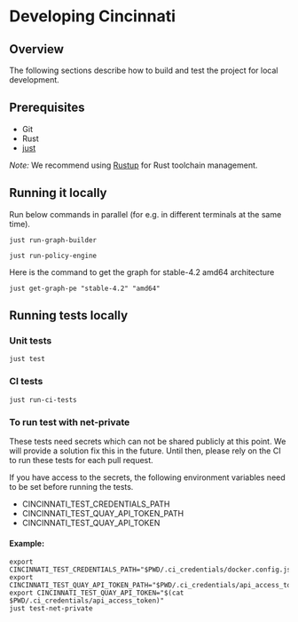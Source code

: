 # Developing Cincinnati

## Overview

The following sections describe how to build and test the project for local development. 


## Prerequisites

* Git
* Rust
* [just](https://github.com/casey/just)

*Note:* We recommend using [Rustup](https://github.com/rust-lang/rustup/blob/master/README.md) for Rust toolchain management. 

## Running it locally

Run below commands in parallel (for e.g. in different terminals at the same time).

```shell
just run-graph-builder
```

```shell
just run-policy-engine
```

Here is the command to get the graph for stable-4.2 amd64 architecture

```shell
just get-graph-pe "stable-4.2" "amd64"
```

## Running tests locally

### Unit tests

```shell
just test
```

### CI tests


```shell
just run-ci-tests
```

### To run test with net-private

These tests need secrets which can not be shared publicly at this point.
We will provide a solution fix this in the future.
Until then, please rely on the CI to run these tests for each pull request.

If you have access to the secrets, the following environment variables need to be set before running the tests.

* CINCINNATI_TEST_CREDENTIALS_PATH
* CINCINNATI_TEST_QUAY_API_TOKEN_PATH
* CINCINNATI_TEST_QUAY_API_TOKEN

#### Example:

```shell
export CINCINNATI_TEST_CREDENTIALS_PATH="$PWD/.ci_credentials/docker.config.json"
export CINCINNATI_TEST_QUAY_API_TOKEN_PATH="$PWD/.ci_credentials/api_access_token"
export CINCINNATI_TEST_QUAY_API_TOKEN="$(cat $PWD/.ci_credentials/api_access_token)"
just test-net-private
```

